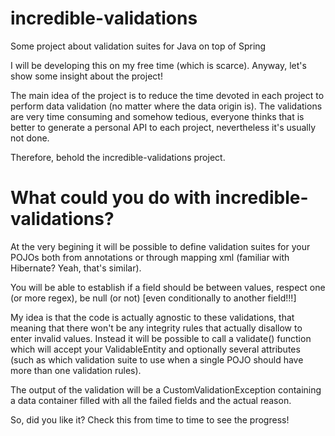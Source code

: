 # incredible-validations
Some project about validation suites for Java on top of Spring

I will be developing this on my free time (which is scarce). Anyway, let's show some insight about the project!

The main idea of the project is to reduce the time devoted in each project to perform data validation (no matter where the data origin is).
The validations are very time consuming and somehow tedious, everyone thinks that is better to generate a personal API to each project, 
nevertheless it's usually not done.

Therefore, behold the incredible-validations project.

# What could you do with incredible-validations?

At the very begining it will be possible to define validation suites for your POJOs both from annotations or through mapping xml (familiar with Hibernate? Yeah, that's similar). 

You will be able to establish if a field should be between values, respect one (or more regex), be null (or not) [even conditionally to another field!!!]

My idea is that the code is actually agnostic to these validations, that meaning that there won't be any integrity rules that actually disallow to enter invalid values. Instead it will be possible to call a validate() function which will accept your ValidableEntity and optionally several attributes (such as which validation suite to use when a single POJO should have more than one validation rules).

The output of the validation will be a CustomValidationException containing a data container filled with all the failed fields and the actual reason.



So, did you like it? Check this from time to time to see the progress!

